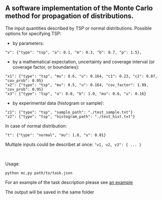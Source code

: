 ## A software implementation of the Monte Carlo method for propagation of distributions.

The input quantities described by TSP or normal distributions. Possible options for specifying TSP:

* by parameters:
```
"v": {"type": "tsp", "a": 0.1, "m": 0.3, "b": 0.7, "p": 1.5},
``` 
* by a mathematical expectation, uncertainty and coverage interval (or coverage factor, or boundaries):
```
"x1": {"type": "tsp", "mu": 0.6, "u": 0.164, "c1": 0.23, "c2": 0.87, "cov_prob": 0.95}
"x2": {"type": "tsp", "mu": 0.5, "u": 0.164, "cov_factor": 1.99, "cov_prob": 0.95}
"x3": {"type": "tsp", "a": 0.0, "b": 1.0, "mu": 0.6, "u": 0.16}
```
* by experimental data (histogram or sample):
```
"z1": {"type": "tsp", "sample_path": "./test_sample.txt"}
"z2": {"type": "tsp", "histogram_path": "./test_hist.txt"}
```

In case of normal distribution:
```
"t": {"type": "normal", "mu": 1.0, "u": 0.01}
```

Multiple inputs could be describet at once: `"v1, v2, v3": { ... }`

<br>

Usage:
```
python mc.py path/to/task.json
```
For an example of the task description please see [an example](./test_input.json)

The output will be saved in the same folder
